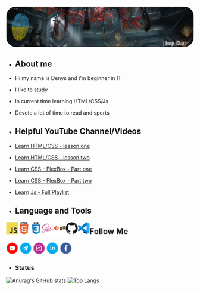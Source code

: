 [![Header](https://github.com/hvoarang/hvoarang/blob/main/assets/hero.png)](https://www.youtube.com/channel/UCSA36ZU0f8_B0U8uamFn5OQ)

- ## About me

- Hi my name is Denys and i'm beginner in IT
- I like to study
- In current time learning HTML/CSS/Js
- Devote a lot of time to read and sports

- ## Helpful YouTube Channel/Videos

- [Learn HTML/CSS - lesson one](https://www.youtube.com/watch?v=z3GS5oYGq5U&t=2s)
- [Learn HTML/CSS - lesson two](https://www.youtube.com/watch?v=V1_2mV48lOk)
- [Learn CSS - FlexBox - Part one](https://www.youtube.com/watch?v=EO8hH_2OwCU&t=34s)
- [Learn CSS - FlexBox - Part two](https://www.youtube.com/watch?v=uPYUgipiFcM&t=316s)
- [Learn Js - Full Playlist](https://www.youtube.com/watch?v=yJcCKuxfb2o&list=PLM6XATa8CAG7DDIBjNVd78Fv5Ueo930IV)

- ## Language and Tools

<img align="left" alt="JavaScript" width="32px" src="https://raw.githubusercontent.com/github/explore/80688e429a7d4ef2fca1e82350fe8e3517d3494d/topics/javascript/javascript.png" />
<img align="left" alt="HTML5" width="32px" src="https://raw.githubusercontent.com/github/explore/80688e429a7d4ef2fca1e82350fe8e3517d3494d/topics/html/html.png" />
<img align="left" alt="CSS3" width="32px" src="https://raw.githubusercontent.com/github/explore/80688e429a7d4ef2fca1e82350fe8e3517d3494d/topics/css/css.png" />
<img align="left" alt="Sass" width="32px" src="https://raw.githubusercontent.com/github/explore/80688e429a7d4ef2fca1e82350fe8e3517d3494d/topics/sass/sass.png" />
<img align="left" alt="Git" width="32px" src="https://raw.githubusercontent.com/github/explore/80688e429a7d4ef2fca1e82350fe8e3517d3494d/topics/git/git.png" />
<img align="left" alt="GitHub" width="32px" src="https://raw.githubusercontent.com/github/explore/78df643247d429f6cc873026c0622819ad797942/topics/github/github.png" />
<img align="left" alt="Visual Studio Code" width="32px" src="https://raw.githubusercontent.com/github/explore/80688e429a7d4ef2fca1e82350fe8e3517d3494d/topics/visual-studio-code/visual-studio-code.png" />
<!-- <img align="left" alt="PS" width="32px" src="https://github.com/hvoarang/hvoarang/blob/main/assets/ps.png" /> -->

- ## Follow Me

[![YouTube](https://github.com/hvoarang/hvoarang/blob/main/assets/YT.png)](https://www.youtube.com/channel/UCSA36ZU0f8_B0U8uamFn5OQ)
[![Telegram](https://github.com/hvoarang/hvoarang/blob/main/assets/tg.png)](https://t.me/hvoarang)
[![Instagram](https://github.com/hvoarang/hvoarang/blob/main/assets/inst.png)](https://www.instagram.com/hvoarang/)
[![LinkedIn](https://github.com/hvoarang/hvoarang/blob/main/assets/in.png)](https://www.linkedin.com/in/hvoarang-undefined-50623225b/)
[![Facebook](https://github.com/hvoarang/hvoarang/blob/main/assets/fb.png)](https://www.facebook.com/hvoarang)

- ### Status

![Anurag's GitHub stats](https://github-readme-stats.vercel.app/api?username=hvoarang) ![Top Langs](https://github-readme-stats.vercel.app/api/top-langs/?username=hvoarang&layout=compact)
